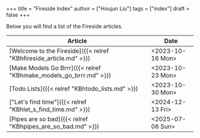 +++
title = "Fireside Index"
author = ["Houjun Liu"]
tags = ["index"]
draft = false
+++

Below you will find a list of the Fireside articles.

| Article                                                            | Date                                                                                         |
|--------------------------------------------------------------------|----------------------------------------------------------------------------------------------|
| [Welcome to the Fireside]({{< relref "KBhfireside_article.md" >}}) | <span class="timestamp-wrapper"><span class="timestamp">&lt;2023-10-16 Mon&gt;</span></span> |
| [Make Models Go Brrr]({{< relref "KBhmake_models_go_brrr.md" >}})  | <span class="timestamp-wrapper"><span class="timestamp">&lt;2023-10-23 Mon&gt;</span></span> |
| [Todo Lists]({{< relref "KBhtodo_lists.md" >}})                    | <span class="timestamp-wrapper"><span class="timestamp">&lt;2023-10-30 Mon&gt;</span></span> |
| ["Let's find time"]({{< relref "KBhlet_s_find_time.md" >}})        | <span class="timestamp-wrapper"><span class="timestamp">&lt;2024-12-13 Fri&gt;</span></span> |
| [Pipes are so bad]({{< relref "KBhpipes_are_so_bad.md" >}})        | <span class="timestamp-wrapper"><span class="timestamp">&lt;2025-07-06 Sun&gt;</span></span> |
